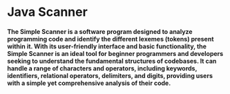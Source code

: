 <h1>Java Scanner</h1>
<h4>The Simple Scanner is a software program designed to analyze programming code and identify the different lexemes (tokens) present within it. With its user-friendly interface and basic functionality, the Simple Scanner is an ideal tool for beginner programmers and developers seeking to understand the fundamental structures of codebases. It can handle a range of characters and operators, including keywords, identifiers, relational operators, delimiters, and digits, providing users with a simple yet comprehensive analysis of their code.</h4>
